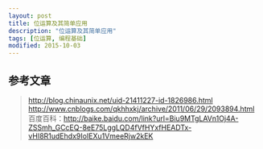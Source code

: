 ```yaml
---
layout: post
title: 位运算及其简单应用
description: "位运算及其简单应用"
tags: [位运算, 编程基础]
modified: 2015-10-03
---
```



## 参考文章
> http://blog.chinaunix.net/uid-21411227-id-1826986.html
> http://www.cnblogs.com/qkhhxkj/archive/2011/06/29/2093894.html
> 百度百科：http://baike.baidu.com/link?url=Biu9MTgLAVn1Oj4A-ZSSmh_GCcEQ-8eE75LggLQD4fVfHYxfHEADTx-vHI8R1udEhdx9IoIEXu1VmeeRjw2kEK
